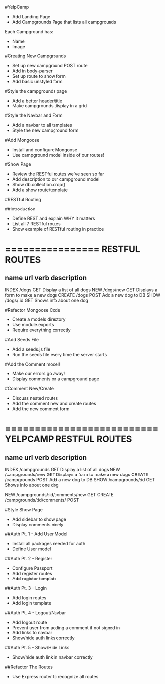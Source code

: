 #YelpCamp

* Add Landing Page
* Add Campgrounds Page that lists all campgrounds

Each Campground has:
* Name
* Image

#Creating New Campgrounds
* Set up new campground POST route
* Add in body-parser
* Set up route to show form
* Add basic unstyled form

#Style the campgrounds page
* Add a better header/title
* Make campgrounds display in a grid

#Style the Navbar and Form
* Add a navbar to all templates
* Style the new campground form

#Add Mongoose
* Install and configure Mongoose
* Use campground model inside of our routes!

#Show Page
* Review the RESTful routes we've seen so far
* Add description to our campground model
* Show db.collection.drop()
* Add a show route/template

#RESTful Routing

##Introduction
* Define REST and explain WHY it matters
* List all 7 RESTful routes
* Show example of RESTful routing in practice

================
 RESTFUL ROUTES
================
name    url         verb    description
---------------------------------------------------------------
INDEX   /dogs       GET     Display a list of all dogs
NEW     /dogs/new   GET     Displays a form to make a new dogs
CREATE  /dogs       POST    Add a new dog to DB
SHOW    /dogs/:id   GET     Shows info about one dog


#Refactor Mongoose Code
* Create a models directory
* Use module.exports
* Require everything correctly

#Add Seeds File
* Add a seeds.js file
* Run the seeds file every time the server starts

#Add the Comment model!
* Make our errors go away!
* Display comments on a campground page

#Comment New/Create
* Discuss nested routes
* Add the comment new and create routes
* Add the new comment form

==========================
 YELPCAMP RESTFUL ROUTES
==========================
name    url                 verb     description
---------------------------------------------------------------
INDEX   /campgrounds         GET     Display a list of all dogs
NEW     /campgrounds/new     GET     Displays a form to make a new dogs
CREATE  /campgrounds         POST    Add a new dog to DB
SHOW    /campgrounds/:id     GET     Shows info about one dog

NEW     /campgrounds/:id/comments/new   GET
CREATE  /campgrounds/:id/comments/      POST


#Style Show Page
* Add sidebar to show page
* Display comments nicely




##Auth Pt. 1 - Add User Model
* Install all packages needed for auth
* Define User model

##Auth Pt. 2 - Register
* Configure Passport
* Add register routes
* Add register template

##Auth Pt. 3 - Login
* Add login routes
* Add login template

##Auth Pt. 4 - Logout/Navbar
* Add logout route
* Prevent user from adding a comment if not signed in
* Add links to navbar
* Show/hide auth links correctly

##Auth Pt. 5 - Show/Hide Links
* Show/hide auth link in navbar correctly

##Refactor The Routes
* Use Express router to recognize all routes

